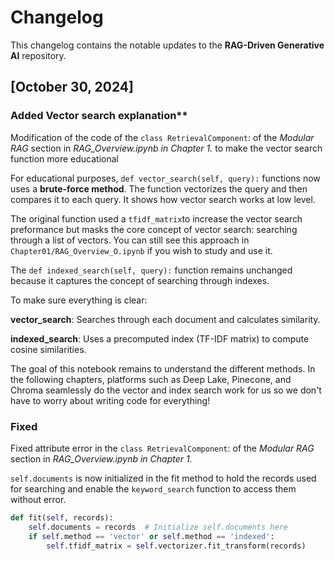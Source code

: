 # Changelog

This changelog contains the notable updates to the **RAG-Driven Generative AI** repository.



## [October 30, 2024]

### Added Vector search explanation**
Modification of the code of the `class RetrievalComponent`: of the *Modular RAG* section in *RAG_Overview.ipynb in Chapter 1.* to make the vector search function more educational

For educational purposes,  `def vector_search(self, query):` functions now uses a **brute-force method**. The function vectorizes the query and then compares it to each query. It shows how vector search works at low level.

The original function used a `tfidf_matrix`to increase the vector search preformance but masks the core concept of vector search: searching through a list of vectors. You can still see this approach in `Chapter01/RAG_Overview_O.ipynb` if you wish to study and use it.

The `def indexed_search(self, query):` function remains unchanged because it captures the concept of searching through indexes.

To make sure everything is clear:

**vector_search**: Searches through each document and calculates similarity.

**indexed_search**: Uses a precomputed index (TF-IDF matrix) to compute cosine similarities.

The goal of this notebook remains to understand the different methods. In the following chapters, platforms such as Deep Lake, Pinecone, and Chroma seamlessly do the vector and index search work for us so we don't have to worry about writing code for everything!

### Fixed
Fixed attribute error in the `class RetrievalComponent`: of the *Modular RAG* section in *RAG_Overview.ipynb in Chapter 1.*

`self.documents` is now initialized in the fit method to hold the records used for searching and enable the `keyword_search` function to access them without error.   

```python
def fit(self, records):
    self.documents = records  # Initialize self.documents here
    if self.method == 'vector' or self.method == 'indexed':
        self.tfidf_matrix = self.vectorizer.fit_transform(records)
```
    


